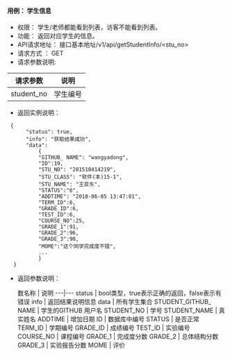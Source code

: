 #### 用例： 学生信息
- 权限： 学生/老师都能看到列表，访客不能看到列表。
- 功能： 返回对应学生的信息。
- API请求地址： 接口基本地址/v1/api/getStudentInfo/<stu_no>
- 请求方式 ： GET
- 请求参数说明: 

请求参数| 说明
---|---
student_no | 学生编号

- 返回实例说明：
```
 {
      "status": true,
      "info": "获取结果成功",
      "data": 
          {
          "GITHUB_ NAME": "wangyadong",
          "ID":19,
          "STU_NO": "201510414219",
          "STU_CLASS": "软件(本)15-1",
          "STU_NAME": "王亚东",
          "STATUS":"6",
          "ADDTIME": "2018-06-05 13:47:01",
          "TERM_ID":6,
          "GRADE_ID":6,
          "TEST_ID":6,
          "COURSE_NO":25,
          "GRADE_1":91,
          "GRADE_2":96,
          "GRADE_3":90,
          "MOME":"这个同学完成度不错",
          ...
          }
  }

```
- 返回参数说明：

	数名称	| 说明
---|---
status | bool类型，true表示正确的返回，false表示有错误
info | 返回结果说明信息
data | 所有学生集合
	STUDENT_GITHUB_ NAME | 学生的GITHUB 用户名 
STUDENT_NO | 学号
STUDENT_NAME | 真实姓名
ADDTIME | 增加日期
ID | 数据库中编号
STATUS | 是否正常
TERM_ID | 学期编号
GRADE_ID | 成绩编号
TEST_ID | 实验编号
COURSE_NO | 课程编号
GRADE_1 | 完成度分数 
GRADE_2 | 总体结构分数 
GRADE_3 | 实验报告分数 
MOME | 评价
